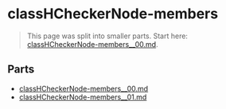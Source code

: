 # classHCheckerNode-members

> This page was split into smaller parts. Start here: [classHCheckerNode-members__00.md](classHCheckerNode-members__00.md).

## Parts

- [classHCheckerNode-members__00.md](classHCheckerNode-members__00.md)
- [classHCheckerNode-members__01.md](classHCheckerNode-members__01.md)
